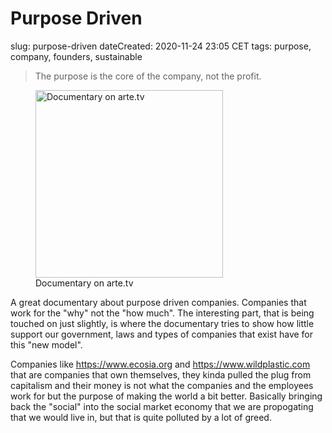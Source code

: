 # Purpose Driven
slug: purpose-driven
dateCreated: 2020-11-24 23:05 CET
tags: purpose, company, founders, sustainable

> The purpose is the core of the company, not the profit.

<figure>
    <img src="../purpose-driven.jpeg" alt="Documentary on arte.tv" height="300" class="sizeup-onhover-image scale2 origin-left-center" />
    <figcaption>Documentary on arte.tv</figcaption>
</figure>

A great documentary about purpose driven companies. Companies that work for the "why" not the "how much".
The interesting part, that is being touched on just slightly, is where the documentary tries to show how
little support our government, laws and types of companies that exist have for this "new model".

Companies like https://www.ecosia.org and https://www.wildplastic.com that are companies that
own themselves, they kinda pulled the plug from capitalism and their money is not what the companies
and the employees work for but the purpose of making the world a bit better.
Basically bringing back the "social" into the social market economy that we are propogating that we would live in,
but that is quite polluted by a lot of greed.
